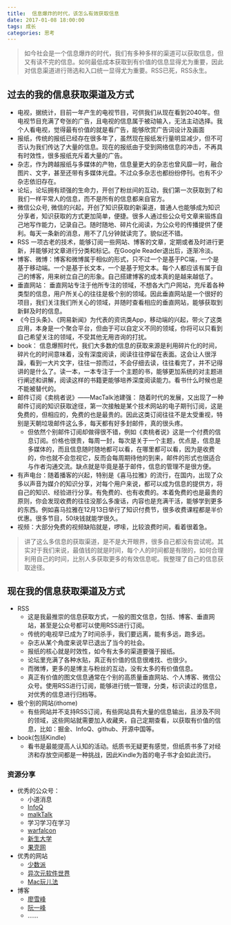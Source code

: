 ```yaml
---
title:  信息爆炸的时代，该怎么有效获取信息
date: 2017-01-08 18:00:00
tags: 成长
categories: 思考
---
```


> 如今社会是一个信息爆炸的时代，我们有多种多样的渠道可以获取信息，但又有读不完的信息。如何最低成本获取到有价值的信息显得尤为重要，因此对信息渠道进行筛选和入口统一显得尤为重要。RSS已死，RSS永生。

## 过去的我的信息获取渠道及方式
- 电视，据统计，目前一年产生的电视节目，可供我们从现在看到2040年。但电视节目充满了夸张的广告，且电视的信息属于被动输入，无法主动选择。我个人看电视，觉得最有价值的就是看广告，能够欣赏广告词设计及画面
- 报纸，传统的报纸已经存在很多年了，虽然现在报纸发行量明显减少，但不可否认为我们传达了大量的信息。现在的报纸由于受到网络信息的冲击，不再具有时效性，很多报纸充斥着大量的广告。
- 杂志，作为跨越报纸与多媒体的产物，信息量更大的杂志也曾风靡一时，融合图片、文字，甚至还带有多媒体光盘。不过众多杂志也都纷纷停刊。也有不少杂志依旧存在。
- 论坛，论坛拥有顽强的生命力，开创了粉丝间的互动，我们第一次获取到了和我们一样平常人的信息，而不是所有的信息都来自官方。
- 微信公众号, 微信的兴起，开创了知识获取的新渠道，普通人也能够成为知识分享者，知识获取的方式更加简单，便捷。很多人通过些公众号文章来锻炼自己地写作能力，记录自己。随时随地、碎片化阅读，为公众号的传播提供了便利。每天一条新的消息，用不了几分钟就读完了。貌似还不错。
- RSS 一项古老的技术，能够订阅一些网站、博客的文章，定期或者及时进行更新，并能够对文章进行分类和标记。在Google Reader退出后，逐渐冷淡。
- 博客、微博：博客和微博属于相似的形式，只不过一个是基于PC端，一个是基于移动端。一个是基于长文本，一个是基于短文本。每个人都应该有属于自己的博客，用来树立自己的形象。自己搭建博客的成本真的是越来越低了。
- 垂直网站： 垂直网站专注于他所专注的领域，不想各大门户网站，充斥着各种类型的信息，用户所关心的往往是极个别的领域。因此垂直网站是一个很好的项目，我们关注我们所关心的领域，并随时查看相应的垂直网站，能够获取到新鲜及时的信息。
- 《今日头条》、《网易新闻》为代表的资讯类App，移动端的兴起，带火了这类应用，本身是一个聚合平台，但由于可以自定义不同的领域，你将可以只看到自己希望关注的领域，不受其他无用咨询的打扰。
- book： 信息爆照时代，我们大多数的信息的获取来源是利用碎片化的时间，碎片化的时间意味着，没有深度阅读，阅读往往停留在表面。这会让人很浮躁，看到一大片文字，往往一掠而过，不会仔细去读，往往看完了，并不记得讲的是什么了。读一本，一本专注于一个主题的书，能够更加系统的对主题进行阐述和讲解，阅读这样的书籍更能够培养深度阅读能力。看书什么时候也是不能被替代的。
- 邮件订阅《卖桃者说》——MacTalk池建强： 随着时代的发展，又出现了一种邮件订阅的知识获取途径，第一次接触是某个技术网站的电子期刊订阅，这是免费的，但相应的，免费的也是最贵的。因此这类订阅往往不是太受重视，特别是天朝垃圾邮件这么多，每天都有好多封邮件，真的很头疼。
	- 但依然个别邮件订阅却做得很不错，例如《卖桃者说》这是一个付费的信息订阅。价格也很贵，每周一封，每次是关于一个主题，优点是，信息是多媒体的，而且信息随时随地都可以看，在哪里都可以看，因为是收费的，你也就不会忽视它，反而会每周期待他的到来，邮件的形式也很适合与作者沟通交流。缺点就是毕竟是基于邮件，信息的管理不是很方便。
- 有声电台：随着播客的兴起，特别是《喜马拉雅》的流行，在国内，出现了众多以声音为媒介的知识分享，对每个用户来说，都可以成为信息的提供方，将自己的知识、经验进行分享。有免费的、也有收费的。本着免费的也是最贵的原则，你会发现收费的往往没那么多废话，内容也是充满干活，能够学到更多的东西。例如喜马拉雅在12月13日举行了知识付费节，很多收费课程都是半价优惠。很多节目，50块钱就能学很久。
- 视频：大部分免费的视频缺陷就是，啰嗦，比较浪费时间，看着很着急。

> 讲了这么多信息的获取渠道，是不是大开眼界，很多自己都没有尝试呢。其实对于我们来说，最值钱的就是时间，每个人的时间都是有限的，如何合理利用自己的时间，比别人多获取更多的有效信息呢。我整理了自己的信息获取途径。

## 现在我的信息获取渠道及方式
- RSS
	- 这是我最推崇的信息获取方式，一般的图文信息，包括、博客、垂直网站，甚至是公众号都可以使用RSS进行订阅。
	- 传统的电视早已成为了时间杀手，我们要远离，能有多远，跑多远。
	- 杂志从某个角度来说早已退出了当今的社会。
	- 报纸的核心就是时效性，如今有太多的渠道要强于报纸。
	- 论坛里充满了各种水贴，真正有价值的信息很难找、也很少。
	- 而微博，更多的是博主与粉丝的互动，没有太多的有价值信息。
	- 真正有价值的图文信息通常在个别的高质量垂直网站、个人博客、微信公众号。使用RSS进行订阅，能够进行统一管理，分类，标识读过的信息，对优秀的信息进行归档等。
- 极个别的网站(ithome)
	- 有些网站并不支持RSS订阅，有些网站具有大量的信息输出，且涉及不同的领域，这些网站就需要加入收藏夹，自己定期查看，以获取有价值的信息，比如：掘金、InfoQ、github、开源中国等。
- book(包括Kindle)
	- 看书是最能提高人认知的活动。纸质书无疑更有感觉，但纸质书多了对经济和存放空间都是一种挑战，因此Kindle为首的电子书才会如此流行。


### 资源分享
- 优秀的公众号：
	- 小道消息
	- [InfoQ](http://www.infoq.com/cn/)
	- [malkTalk](http://macshuo.com)
	- 学习学习在学习
	- [warfalcon](http://www.write.org.cn)
	- [新生大学](xinshengdaxue.com)
	- [果壳网](http://guokr.com)
- 优秀的网站 
	- [少数派](http://sspai.com)
	- [异次元软件世界](http://www.iplaysoft.com)
	- [Mac玩儿法](http://www.waerfa.com)
- 博客
	- [廖雪峰](http://www.liaoxuefeng.com)
	- [阮一峰](http://www.ruanyifeng.com)
	- ……
